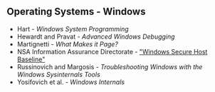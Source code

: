 ## Operating Systems - Windows 

* Hart - *Windows System Programming*
* Hewardt and Pravat - *Advanced Windows Debugging*
* Martignetti - *What Makes it Page?*
* NSA Information Assurance Directorate - ["Windows Secure Host Baseline"](https://github.com/iadgov/Secure-Host-Baseline)
* Russinovich and Margosis - *Troubleshooting Windows with the Windows Sysinternals Tools*
* Yosifovich et al. - *Windows Internals*
